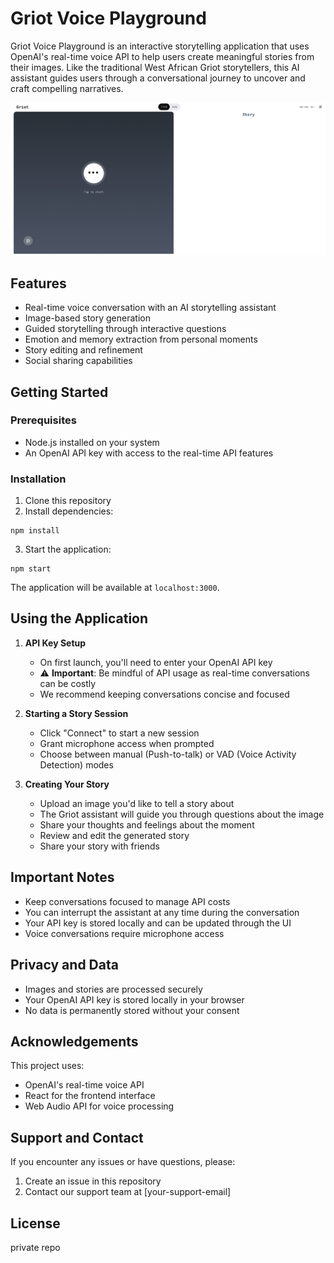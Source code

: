# Griot Voice Playground

Griot Voice Playground is an interactive storytelling application that uses OpenAI's real-time voice API to help users create meaningful stories from their images. Like the traditional West African Griot storytellers, this AI assistant guides users through a conversational journey to uncover and craft compelling narratives.

<img src="readme/app-screenshot.png" width="800" />

## Features

- Real-time voice conversation with an AI storytelling assistant
- Image-based story generation
- Guided storytelling through interactive questions
- Emotion and memory extraction from personal moments
- Story editing and refinement
- Social sharing capabilities

## Getting Started

### Prerequisites

- Node.js installed on your system
- An OpenAI API key with access to the real-time API features

### Installation

1. Clone this repository
2. Install dependencies:

```shell
npm install
```

3. Start the application:

```shell
npm start
```

The application will be available at `localhost:3000`.

## Using the Application

1. **API Key Setup**
   - On first launch, you'll need to enter your OpenAI API key
   - ⚠️ **Important**: Be mindful of API usage as real-time conversations can be costly
   - We recommend keeping conversations concise and focused

2. **Starting a Story Session**
   - Click "Connect" to start a new session
   - Grant microphone access when prompted
   - Choose between manual (Push-to-talk) or VAD (Voice Activity Detection) modes

3. **Creating Your Story**
   - Upload an image you'd like to tell a story about
   - The Griot assistant will guide you through questions about the image
   - Share your thoughts and feelings about the moment
   - Review and edit the generated story
   - Share your story with friends

## Important Notes

- Keep conversations focused to manage API costs
- You can interrupt the assistant at any time during the conversation
- Your API key is stored locally and can be updated through the UI
- Voice conversations require microphone access

## Privacy and Data

- Images and stories are processed securely
- Your OpenAI API key is stored locally in your browser
- No data is permanently stored without your consent

## Acknowledgements

This project uses:
- OpenAI's real-time voice API
- React for the frontend interface
- Web Audio API for voice processing

## Support and Contact

If you encounter any issues or have questions, please:
1. Create an issue in this repository
2. Contact our support team at [your-support-email]

## License

private repo
